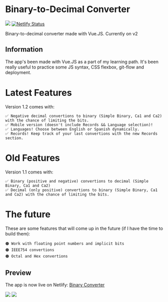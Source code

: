 # Binary-to-Decimal Converter

![](https://img.shields.io/badge/version-1.2-green.svg)
[![Netlify Status](https://api.netlify.com/api/v1/badges/3b8fc04c-3e7f-48ef-bac0-4131ff9b9cc8/deploy-status)](https://app.netlify.com/sites/binary-to-decimal/deploys)

Binary-to-decimal converter made with Vue.JS. Currently on v2

## Information

The app's been made with Vue.JS as a part of my learning path. It's been really useful to practice some JS syntax, CSS flexbox, git-flow and deployment.

# Latest Features

Version 1.2 comes with:

    ✅ Negative decimal convertions to binary (Simple Binary, Ca1 and Ca2) with the chance of limiting the bits.
    ✅ Mobile version (doesn't include Records && Language selection)!
    ✅ Languages! Choose between English or Spanish dynamically.
    ✅ Records! Keep track of your last convertions with the new Records section.

# Old Features

Version 1.1 comes with:

    ✅ Binary (positive and negative) convertions to decimal (Simple Binary, Ca1 and Ca2)
    ✅ Decimal (only positive) convertions to binary (Simple Binary, Ca1 and Ca2) with the chance of limiting the bits.

# The future

These are some features that will come up in the future (if I have the time to build them):

    🟠 Work with floating point numbers and implicit bits
    🟠 IEEE754 convertions
    🟠 Octal and Hex convertions

## Preview

The app is now live on Netlify: [Binary Converter](https://binary-to-decimal.netlify.com/)

![](https://i.imgur.com/Q6N6yTu.png)
![](https://i.imgur.com/zLrVMvy.png)